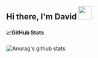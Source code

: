 ## Hi there, I'm David  <img src="https://diginess.ca/wp-content/uploads/2020/02/waving_hand_sign_1024.gif" width="35px"> ##
#### 📈GitHub Stats
![Anurag's github stats](https://github-readme-stats.vercel.app/api?username=DavidKizinger&hide=stars&show_icons=true)
<!--
**DavidKizinger/DavidKizinger** is a ✨ _special_ ✨ repository because its `README.md` (this file) appears on your GitHub profile.

Here are some ideas to get you started:

- 🔭 I’m currently working on ...
- 🌱 I’m currently learning ...
- 👯 I’m looking to collaborate on ...
- 🤔 I’m looking for help with ...
- 💬 Ask me about ...
- 📫 How to reach me: ...
- 😄 Pronouns: ...
- ⚡ Fun fact: ...
-->
